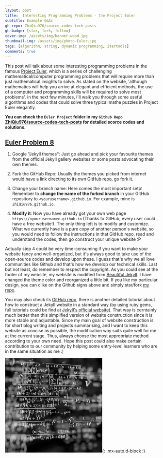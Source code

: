 ```yaml
---
layout: post
title:  Interesting Programming Problems - the Project Euler
subtitle: Example Q&As
gh-repo: ZhiQiu976/source-codes-tech-posts
gh-badge: [star, fork, follow]
cover-img: /assets/img/banner-wood.jpg
thumbnail-img: /assets/img/photo-Euler.jpg
tags: [algorithm, string, dynamic programming, itertools]
comments: true
---
```


This post will talk about some interesting programming problems in the famous [Project Euler](https://projecteuler.net), which is a series of challenging mathematical/computer programming problems that will require more than just mathematical insights to solve. As stated on the website, 'although mathematics will help you arrive at elegant and efficient methods, the use of a computer and programming skills will be required to solve most problems'. In the next few minutes, I'll walk you through some useful algorithms and codes that could solve three typical mathe puzzles in Project Euler elegantly.

**You can check the `Euler Project` folder in my `Github Repo` [ZhiQiu976/source-codes-tech-posts](https://github.com/ZhiQiu976/source-codes-tech-posts) for detailed scorce codes and solutions.**

## [Euler Problem 8](https://projecteuler.net/problem=8)

1. Google "Jekyll themes": Just go ahead and pick your favourite themes from the official Jekyll gallery websites or some posts advocating their own themes.

2. Fork the GitHub Repo: Usually the themes you picked from internet would have a link directing to its own GitHub repo, go fork it.

3. Change your branch name: Here comes the most important setp! Remember to **change the name of the forked branch** in your GitHub repository to `<yourusername>.github.io`. For example, mine is `ZhiQiu976.github.io`.

4. **Modify it**: Now you have already got your own web page `https://<yourusername>.github.io` (Thanks to GitHub, every user could have a free website!). The only thing left is to modify and customize. What we currently have is a pure copy of another person's website, so you would need to follow the instructions in that GitHub repo, read and understand the codes, then go construct your unique website :P

Actually step 4 could be very time-consuming if you want to make your website fancy and well-organized, but it's always good to take use of the open-source codes and develop upon these. I guess that's why we all love communities like Github and that's how we develop our technical skills. Last but not least, do remember to respect the copyright. As you could see at the footer of my website, my website is modified from [Beautiful Jekyll](https://beautifuljekyll.com). I have changed the theme color and reorganized a little bit. If you like my particular design, you can clike on the Github signs above and simply star/fork [my repo](https://github.com/ZhiQiu976/ZhiQiu976.github.io).

You may also check its [GitHub repo](https://github.com/daattali/beautiful-jekyll), there is another detailed tutorial about how to construct a Jekyll website in a standard way (by using ruby gems, full tutorials could be find at [Jekyll's official website](https://jekyllrb.com/resources/)). That way is cerntainly much better than this simplified version of website construction since it is more stable and adjustable. Since my main goal of website construction is for short blog writing and projects summarising, and I want to keep this website as concise as possible, the modification way suits quite well for me at the current stage. Thus, always choose the most appropriate method according to your own need. Hope this post could also make certain contribution to our community by helping some entry-level learners who are in the same situation as me :)

![Crepe](/assets/img/math.jpg){: .mx-auto.d-block :}

